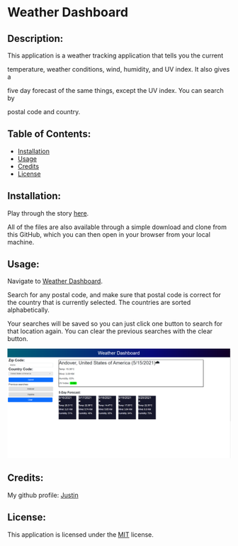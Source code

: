 # Weather Dashboard

## Description:
This application is a weather tracking application that tells you the current 

temperature, weather conditions, wind, humidity, and UV index. It also gives a 

five day forecast of the same things, except the UV index. You can search by 

postal code and country.



## Table of Contents:

- [Installation](#installation)
- [Usage](#usage)
- [Credits](#credits)
- [License](#license)

## Installation:

Play through the story [here](https://justinean.github.io/weather-dashboard/). 

All of the files are also available through a simple download and clone from this GitHub, which you can then open in your browser from your local machine. 

## Usage:

Navigate to [Weather Dashboard](https://justinean.github.io/weather-dashboard/). 

Search for any postal code, and make sure that postal code is correct for the country that is currently selected. The countries are sorted alphabetically.

Your searches will be saved so you can just click one button to search for that location again. You can clear the previous searches with the clear button.

![Weather dashboard](./assets/images/weather.png)

## Credits:

My github profile:
[Justin](https://github.com/Justinean)

## License:

This application is licensed under the [MIT](https://github.com/microsoft/vscode/blob/main/LICENSE.txt) license. 
